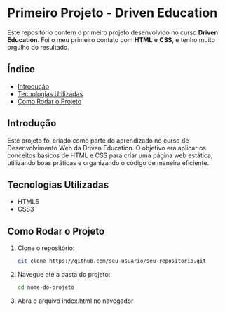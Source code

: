 # Primeiro Projeto - Driven Education

Este repositório contém o primeiro projeto desenvolvido no curso **Driven Education**. Foi o meu primeiro contato com **HTML** e **CSS**, e tenho muito orgulho do resultado.

## Índice

- [Introdução](#introdução)
- [Tecnologias Utilizadas](#tecnologias-utilizadas)
- [Como Rodar o Projeto](#como-rodar-o-projeto)

## Introdução

Este projeto foi criado como parte do aprendizado no curso de Desenvolvimento Web da Driven Education. O objetivo era aplicar os conceitos básicos de HTML e CSS para criar uma página web estática, utilizando boas práticas e organizando o código de maneira eficiente.

## Tecnologias Utilizadas

- HTML5
- CSS3

## Como Rodar o Projeto

1. Clone o repositório:
   ```bash
   git clone https://github.com/seu-usuario/seu-repositorio.git
    ```
2. Navegue até a pasta do projeto:
    ```bash
    cd nome-do-projeto
    ```
3. Abra o arquivo index.html no navegador


